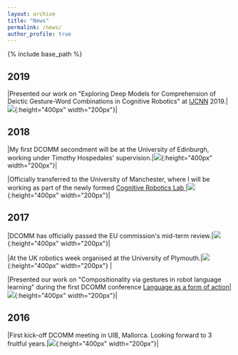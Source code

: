 ```yaml
---
layout: archive
title: "News"
permalink: /news/
author_profile: true
---
```


{% include base_path %}

2019
------

|Presented our work on "Exploring Deep Models for Comprehension of Deictic Gesture-Word Combinations in Cognitive Robotics" at [IJCNN](https://www.ijcnn.org/) 2019.|![](/images/ijcnn2019.jpg){:height="400px" width="200px"}|


2018
------
|My first DCOMM secondment will be at the University of Edinburgh, working under Timothy Hospedales' supervision.|![](/images/edinplacement.jpg){:height="400px" width="200px"}|

|Officially transferred to the University of Manchester, where I will be working as part of the newly formed [Cognitive Robotics Lab ](http://corolab.github.io)|![](/images/uom.jpg){:height="400px" width="200px"}|

2017
------
|DCOMM has officially passed the EU commission's mid-term review.|![](/images/dcommmidterm.jpg){:height="400px" width="200px"}|

|At the UK robotics week organised at the University of Plymouth.|![](/images/ukroboticsweek.jpg){:height="400px" width="200px"} |

|Presented our work on "Compositionality via gestures in robot language learning" during the first DCOMM conference [Language as a form of action](http://www.dcomm.eu/events/conference-rome-june-2017/)|![](/images/dcommrome2017.jpg){:height="400px" width="200px"}|

2016
------
|First kick-off DCOMM meeting in UIB, Mallorca. Looking forward to 3 fruitful years.|![](/images/dcommkickoff.jpeg){:height="400px" width="200px"}|


